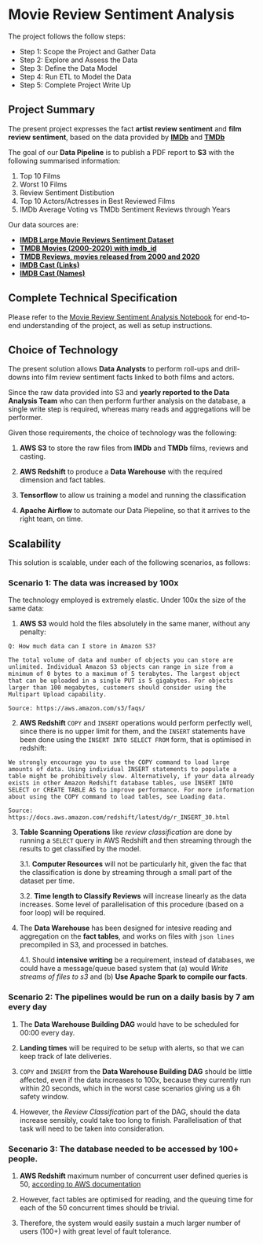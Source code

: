 # Movie Review Sentiment Analysis

The project follows the follow steps:
* Step 1: Scope the Project and Gather Data
* Step 2: Explore and Assess the Data
* Step 3: Define the Data Model
* Step 4: Run ETL to Model the Data
* Step 5: Complete Project Write Up

## Project Summary

The present project expresses the fact **artist review sentiment** and **film review sentiment**, based on the data provided by **[IMDb](https://www.imdb.com/)** and **[TMDb](https://www.themoviedb.org/)**

The goal of our **Data Pipeline** is to publish a PDF report to **S3** with the following summarised information:

1. Top 10 Films
2. Worst 10 Films
3. Review Sentiment Distibution
4. Top 10 Actors/Actresses in Best Reviewed Films
5. IMDb Average Voting vs TMDb Sentiment Reviews through Years

Our data sources are:

* **[IMDB Large Movie Reviews Sentiment Dataset](https://www.kaggle.com/jcblaise/imdb-sentiments)**
* **[TMDB Movies (2000-2020) with imdb_id](https://www.kaggle.com/hudsonmendes/tmdb-movies-20002020-with-imdb-id)**
* **[TMDB Reviews, movies released from 2000 and 2020](https://www.kaggle.com/hudsonmendes/tmdb-reviews-movies-released-from-2000-and-2020)**
* **[IMDB Cast (Links)](https://datasets.imdbws.com/title.principals.tsv.gz)**
* **[IMDB Cast (Names)](https://datasets.imdbws.com/name.basics.tsv.gz)**

## Complete Technical Specification

Please refer to the [Movie Review Sentiment Analysis Notebook](Movie%20Review%20Sentiment%20Analysis.ipynb#) for end-to-end understanding of the project, as well as setup instructions.

## Choice of Technology

The present solution allows **Data Analysts** to perform roll-ups and drill-downs into film review sentiment facts linked to both films and actors.

Since the raw data provided into S3 and **yearly reported to the Data Analysis Team** who can then perform further analysis on the database, a single write step is required, whereas many reads and aggregations will be performer.

Given those requirements, the choice of technology was the following:

1. **AWS S3** to store the raw files from **IMDb** and **TMDb** films, reviews and casting.

2. **AWS Redshift** to produce a **Data Warehouse** with the required dimension and fact tables.

3. **Tensorflow** to allow us training a model and running the classification

4. **Apache Airflow** to automate our Data Piepeline, so that it arrives to the right team, on time.

## Scalability

This solution is scalable, under each of the following scenarios, as follows:

### Scenario 1: The data was increased by 100x

The technology employed is extremely elastic. Under 100x the size of the same data:

1. **AWS S3** would hold the files absolutely in the same maner, without any penalty:

```
Q: How much data can I store in Amazon S3?

The total volume of data and number of objects you can store are unlimited. Individual Amazon S3 objects can range in size from a minimum of 0 bytes to a maximum of 5 terabytes. The largest object that can be uploaded in a single PUT is 5 gigabytes. For objects larger than 100 megabytes, customers should consider using the Multipart Upload capability.

Source: https://aws.amazon.com/s3/faqs/
```

2. **AWS Redshift** `COPY` and `INSERT` operations would perform perfectly well, since there is no upper limit for them, and the `INSERT` statements have been done using the `INSERT INTO SELECT FROM` form, that is optimised in redshift:

```
We strongly encourage you to use the COPY command to load large amounts of data. Using individual INSERT statements to populate a table might be prohibitively slow. Alternatively, if your data already exists in other Amazon Redshift database tables, use INSERT INTO SELECT or CREATE TABLE AS to improve performance. For more information about using the COPY command to load tables, see Loading data.

Source: https://docs.aws.amazon.com/redshift/latest/dg/r_INSERT_30.html
```

3. **Table Scanning Operations** like *review classification* are done by running a `SELECT` query in AWS Redshift and then streaming through the results to get classified by the model.

    3.1. **Computer Resources** will not be particularly hit, given the fac that the classification is done by streaming through a small part of the dataset per time.

    3.2. **Time length to Classify Reviews** will increase linearly as the data increases. Some level of parallelisation of this procedure (based on a foor loop) will be required.

4. The **Data Warehouse** has been designed for intesive reading and aggregation on the **fact tables**, and works on files with `json lines` precompiled in S3, and processed in batches.

    4.1. Should **intensive writing** be a requirement, instead of databases, we could have a message/queue based system that (a) would *Write streams of files to s3* and (b) **Use Apache Spark to compile our facts**.


### Scenario 2: The pipelines would be run on a daily basis by 7 am every day

1. The **Data Warehouse Building DAG** would have to be scheduled for 00:00 every day.

2. **Landing times** will be required to be setup with alerts, so that we can keep track of late deliveries.

3. `COPY` and `INSERT` from the **Data Warehouse Building DAG** should be little affected, even if the data increases to 100x, because they currently run within 20 seconds, which in the worst case scenarios giving us a 6h safety window.

4. However, the *Review Classification* part of the DAG, should the data increase sensibly, could take too long to finish. Parallelisation of that task will need to be taken into consideration.

### Secenario 3: The database needed to be accessed by 100+ people.

1. **AWS Redshift** maximum number of concurrent user defined queries is 50, [according to AWS documentation](https://docs.aws.amazon.com/redshift/latest/mgmt/amazon-redshift-limits.html) 

2. However, fact tables are optimised for reading, and the queuing time for each of the 50 concurrent times should be trivial.

3. Therefore, the system would easily sustain a much larger number of users (100+) with great level of fault tolerance.